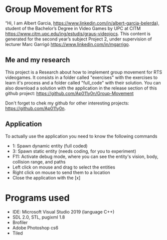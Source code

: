 # Group Movement for RTS
“Hi, I am  Albert Garcia, https://www.linkedin.com/in/albert-garcia-belerda), student of the Bachelor’s Degree in Video Games by UPC at CITM https://www.citm.upc.edu/ing/estudis/graus-videojocs. This content is generated for the second year’s subject Project 2, under supervision of lecturer Marc Garrigó https://www.linkedin.com/in/mgarrigo.

## Me and my research
This project is a Research about how to implement group movement for RTS videogames. It consists in a folder called "exercises" with the exercises to learn it's process and a folder called "full_code" with their solution.
You can also download a solution with the application in the release section of this github project: https://github.com/Ap011y0n/Group-Movement

Don't forget to chek my github for other interesting projects: https://github.com/Ap011y0n.

## Application
To actually use the application you need to know the following commands
* 1: Spawn dynamic entity (full coded)
* 3: Spawn static entity (needs coding, for you to experiment)
* F11: Activate debug mode, where you can see the entity's vision, body, collision range, and paths
* Left click on mouse and drag to select the entities
* Right click on mouse to send them to a location
* Close the application with the [x]
# Programs used
* IDE: Microsoft Visual Studio 2019 (language C++)
* SDL 2.0, STL, pugixml 1.8
* Brofiler
* Adobe Photoshop cs6
* Tiled
